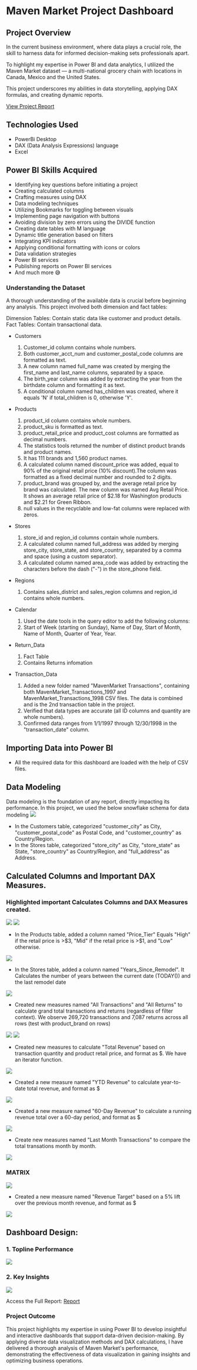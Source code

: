 # Maven Market Project Dashboard

## Project Overview

In the current business environment, where data plays a crucial role, the skill to harness data for informed decision-making sets professionals apart. 

To highlight my expertise in Power BI and data analytics, I utilized the Maven Market dataset — a multi-national grocery chain with locations in Canada, Mexico and the United States.

This project underscores my abilities in data storytelling, applying DAX formulas, and creating dynamic reports.

[View Project Report](https://github.com/SandeepanBhattacharyya/Maven-Market-Project-Dashboard/blob/main/MavenMarket_Report.pdf)

## Technologies Used

- PowerBi Desktop
- DAX (Data Analysis Expressions) language
- Excel

## Power BI Skills Acquired

- Identifying key questions before initiating a project
- Creating calculated columns
- Crafting measures using DAX
- Data modeling techniques
- Utilizing Bookmarks for toggling between visuals
- Implementing page navigation with buttons
- Avoiding division by zero errors using the DIVIDE function
- Creating date tables with M language
- Dynamic title generation based on filters
- Integrating KPI indicators
- Applying conditional formatting with icons or colors
- Data validation strategies
- Power BI services
- Publishing reports on Power BI services
- And much more 😅


### Understanding the Dataset

A thorough understanding of the available data is crucial before beginning any analysis. This project involved both dimension and fact tables:

Dimension Tables: Contain static data like customer and product details.
Fact Tables: Contain transactional data.

- Customers

	1. Customer_id column contains whole numbers.
	2. Both customer_acct_num and customer_postal_code columns are formatted as text.
	3. A new column named full_name was created by merging the first_name and last_name columns, separated by a space.
	4. The birth_year column was added by extracting the year from the birthdate column and formatting it as text.
	5. A conditional column named has_children was created, where it equals 'N' if total_children is 0, otherwise 'Y'.

- Products

	1. product_id column contains whole numbers.
	2. product_sku is formatted as text.
	3. product_retail_price and product_cost columns are formatted as decimal numbers.
	4. The statistics tools returned the number of distinct product brands and product names.
	5. It has 111 brands and 1,560 product names.
	6. A calculated column named discount_price was added, equal to 90% of the original retail price (10% discount).The column was formatted as a fixed decimal number and rounded to 2 digits.
	7. product_brand was grouped by, and the average retail price by brand was calculated. The new column was named Avg Retail Price. It shows an average retail price of $2.18 for Washington products and $2.21 for Green Ribbon.
	8. null values in the recyclable and low-fat columns were replaced with zeros.

- Stores

	1. store_id and region_id columns contain whole numbers.
	2. A calculated column named full_address was added by merging store_city, store_state, and store_country, separated by a comma and space (using a custom separator).
	3. A calculated column named area_code was added by extracting the characters before the dash ("-") in the store_phone field.

- Regions

	1. Contains sales_district and sales_region columns and region_id contains whole numbers.

- Calendar

	1. Used the date tools in the query editor to add the following columns:
	2. Start of Week (starting on Sunday), Name of Day, Start of Month, Name of Month, Quarter of Year, Year.

- Return_Data

	1. Fact Table
	2. Contains Returns infomation

- Transaction_Data

	1. Added a new folder named "MavenMarket Transactions", containing both MavenMarket_Transactions_1997 and MavenMarket_Transactions_1998 CSV files. The data is combined and is the 2nd transaction table in the project.
	2. Verified that data types are accurate (all ID columns and quantity are whole numbers).
	3. Confirmed data ranges from 1/1/1997 through 12/30/1998 in the "transaction_date" column.


## Importing Data into Power BI

- All the required data for this dashboard are loaded with the help of CSV files.


## Data Modeling
Data modeling is the foundation of any report, directly impacting its performance. In this project, we used the below snowflake schema for data modeling
<img src="https://github.com/SandeepanBhattacharyya/Maven-Market-Project-Dashboard/blob/main/Data%20Model.png" class="center">

- In the Customers table, categorized "customer_city" as City, "customer_postal_code" as Postal Code, and "customer_country" as Country/Region.
- In the Stores table, categorized "store_city" as City, "store_state" as State, "store_country" as Country/Region, and "full_address" as Address.

## Calculated Columns and Important DAX Measures.

### Highlighted important Calculates Columns and DAX Measures created. 
<img src="https://github.com/SandeepanBhattacharyya/Maven-Market-Project-Dashboard/blob/main/all_m1.png" class="center">
<img src="https://github.com/SandeepanBhattacharyya/Maven-Market-Project-Dashboard/blob/main/all_m2.png" class="center">

- In the Products table, added a column named "Price_Tier" Equals "High" if the retail price is >$3, "Mid" if the retail price is >$1, and "Low" otherwise.

<img src="https://github.com/SandeepanBhattacharyya/Maven-Market-Project-Dashboard/blob/main/price_tier.png" class="center">

- In the Stores table, added a column named "Years_Since_Remodel". It Calculates the number of years between the current date (TODAY()) and the last remodel date

<img src="https://github.com/SandeepanBhattacharyya/Maven-Market-Project-Dashboard/blob/main/Years_Since_Remodel.png" class="center">

- Created new measures named "All Transactions" and "All Returns" to calculate grand total transactions and returns (regardless of filter context). We observe 269,720 transactions and 7,087 returns across all rows (test with product_brand on rows)

<img src="https://github.com/SandeepanBhattacharyya/Maven-Market-Project-Dashboard/blob/main/All%20Transactions.png" class="center">
<img src="https://github.com/SandeepanBhattacharyya/Maven-Market-Project-Dashboard/blob/main/All%20Returns.png" class="center">

- Created new measures to calculate "Total Revenue" based on transaction quantity and product retail price, and format as $. We have an iterator function.

<img src="https://github.com/SandeepanBhattacharyya/Maven-Market-Project-Dashboard/blob/main/Total%20Revenue.png" class="center">

- Created a new measure named "YTD Revenue" to calculate year-to-date total revenue, and format as $

<img src="https://github.com/SandeepanBhattacharyya/Maven-Market-Project-Dashboard/blob/main/YTD%20Revenue.png" class="center">

- Created a new measure named "60-Day Revenue" to calculate a running revenue total over a 60-day period, and format as $

<img src="https://github.com/SandeepanBhattacharyya/Maven-Market-Project-Dashboard/blob/main/60-Day%20Revenue.png" class="center">

- Create new measures named  "Last Month Transactions" to compare the total transations month by month.

<img src="https://github.com/SandeepanBhattacharyya/Maven-Market-Project-Dashboard/blob/main/Last%20Month%20Transactions.png" class="center">

### MATRIX
<img src="https://github.com/SandeepanBhattacharyya/Maven-Market-Project-Dashboard/blob/main/matrix.png" class="center">

- Created a new measure named "Revenue Target" based on a 5% lift over the previous month revenue, and format as $

<img src="https://github.com/SandeepanBhattacharyya/Maven-Market-Project-Dashboard/blob/main/Revenue%20Target.png" class="center">


## Dashboard Design:

### 1. Topline Performance

<img src="https://github.com/SandeepanBhattacharyya/Maven-Market-Project-Dashboard/blob/main/Topline%20Performance.png" class="center">

### 2. Key Insights

<img src="https://github.com/SandeepanBhattacharyya/Maven-Market-Project-Dashboard/blob/main/Key%20Insights.png" class="center">


Access the Full Report: [Report](https://github.com/SandeepanBhattacharyya/Maven-Market-Project-Dashboard/blob/main/MavenMarket_Report.pdf)

### Project Outcome

This project highlights my expertise in using Power BI to develop insightful and interactive dashboards that support data-driven decision-making. By applying diverse data visualization methods and DAX calculations, I have delivered a thorough analysis of Maven Market's performance, demonstrating the effectiveness of data visualization in gaining insights and optimizing business operations.
